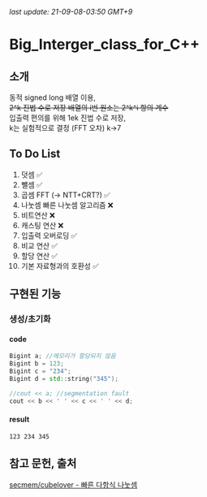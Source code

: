 _last update: 21-09-08-03:50 GMT+9_

# Big_Interger_class_for_C++

## 소개

동적 signed long 배열 이용,  
~~2^k 진법 수로 저장 배열의 i번 원소는 2^k^i 항의 계수~~  
입출력 편의를 위해 1ek 진법 수로 저장,  
k는 실험적으로 결정 (FFT 오차)  k->7  

## To Do List

1. 덧셈 ✅
2. 뺄셈 ✅
3. 곱셈 FFT (-> NTT+CRT?) ✅
4. 나눗셈 빠른 나눗셈 알고리즘 ❌
5. 비트연산 ❌
6. 캐스팅 연산 ❌
7. 입출력 오버로딩 ✅
8. 비교 연산 ✅
9. 할당 연산 ✅
10. 기본 자료형과의 호환성 ✅

## 구현된 기능

### 생성/초기화

#### code

```cpp
Bigint a; //메모리가 할당되지 않음
Bigint b = 123;
Bigint c = "234";
Bigint d = std::string("345");

//cout << a; //segmentation fault
cout << b << ' ' << c << ' ' << d;
```

#### result

`123 234 345`

## 참고 문헌, 출처

[secmem/cubelover - 빠른 다항식 나눗셈](http://www.secmem.org/blog/2019/04/10/polynomial-division/)
